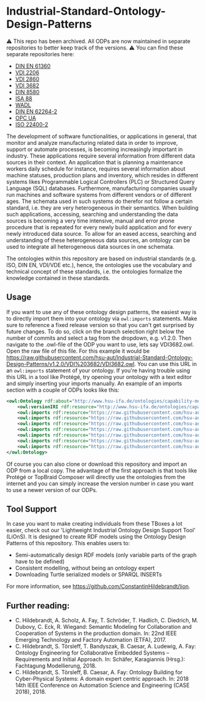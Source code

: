 # Industrial-Standard-Ontology-Design-Patterns

:warning: This repo has been archived. All ODPs are now maintained in separate repositories to better keep track of the versions. :warning:
You can find these separate repositories here:
 - [DIN EN 61360](https://github.com/hsu-aut/IndustrialStandard-ODP-DINEN61360)
 - [VDI 2206](https://github.com/hsu-aut/IndustrialStandard-ODP-VDI2206)
 - [VDI 2860](https://github.com/hsu-aut/IndustrialStandard-ODP-VDI2860)
 - [VDI 3682](https://github.com/hsu-aut/IndustrialStandard-ODP-VDI3682)
 - [DIN 8580](https://github.com/hsu-aut/IndustrialStandard-ODP-DIN8580)
 - [ISA 88](https://github.com/hsu-aut/IndustrialStandard-ODP-ISA88)
 - [WADL](https://github.com/hsu-aut/IndustrialStandard-ODP-WADL)
 - [DIN EN 62264-2](https://github.com/hsu-aut/IndustrialStandard-ODP-DINEN62264-2)
 - [OPC UA](https://github.com/hsu-aut/IndustrialStandard-ODP-OPC-UA)
 - [ISO 22400-2](https://github.com/hsu-aut/IndustrialStandard-ODP-ISO22400-2)

The development of software functionalities, or applications in general, that monitor and analyze manufacturing related data in order to improve, support or automate processes, is becoming increasingly important in industry. These applications require several information from different data sources in their context. An application that is planning a maintenance workers daily schedule for instance, requires several information about machine statuses, production plans and inventory, which resides in different systems likes Programmable Logical Controllers (PLC) or Structured Query Language (SQL) databases. Furthermore, manufacturing companies usually run machines and software systems from different vendors or of different ages. The schemata used in such systems do therefor not follow a certain standard, i.e. they are very heterogeneous in their semantics. When building such applications, accessing, searching and understanding the data sources is becoming a very time intensive, manual and error prone procedure that is repeated for every newly build application and for every newly introduced data source. To allow for an eased access, searching and understanding of these heterogeneous data sources, an ontology can be used to integrate all heterogeneous data sources in one schemata. 

The ontologies within this repository are based on industrial standards (e.g. ISO, DIN EN, VDI/VDE etc.), hence, the ontologies use the vocabulary and technical concept of these standards, i.e. the ontologies formalize the knowledge contained in these standards.

## Usage
If you want to use any of these ontology design patterns, the easiest way is to directly import them into your ontology via `owl:imports` statements. Make sure to reference a fixed release version so that you can't get surprised by future changes. To do so, click on the branch selection right below the number of commits and select a tag from the dropdown, e.g. v1.2.0. Then navigate to the .owl-file of the ODP you want to use, lets say VDI3682.owl. Open the raw file of this file. For this example it would be https://raw.githubusercontent.com/hsu-aut/Industrial-Standard-Ontology-Design-Patterns/v1.2.0/VDI%203682/VDI3682.owl. You can use this URL in an `owl:imports` statement of your ontology. If you're having trouble using this URL in a tool like Protégé, try opening your ontology with a text editor and simply inserting your imports manually.
An example of an imports section with a couple of ODPs looks like this:

```xml
<owl:Ontology rdf:about="http://www.hsu-ifa.de/ontologies/capability-model#">
    <owl:versionIRI rdf:resource="http://www.hsu-ifa.de/ontologies/capability-model/1.0.0#"/>
    <owl:imports rdf:resource="https://raw.githubusercontent.com/hsu-aut/Industrial-Standard-Ontology-Design-Patterns/v1.2.0/DIN%208580/DIN8580.owl"/>
    <owl:imports rdf:resource="https://raw.githubusercontent.com/hsu-aut/Industrial-Standard-Ontology-Design-Patterns/v1.2.0/DIN%20EN%2061360/DINEN61360.owl"/>
    <owl:imports rdf:resource="https://raw.githubusercontent.com/hsu-aut/Industrial-Standard-Ontology-Design-Patterns/v1.2.0/OPC%20UA/OpcUa.owl"/>
    <owl:imports rdf:resource="https://raw.githubusercontent.com/hsu-aut/Industrial-Standard-Ontology-Design-Patterns/v1.2.0/VDI%202206/VDI2206.owl"/>
    <owl:imports rdf:resource="https://raw.githubusercontent.com/hsu-aut/Industrial-Standard-Ontology-Design-Patterns/v1.2.0/VDI%202860/VDI2860.owl"/>
    <owl:imports rdf:resource="https://raw.githubusercontent.com/hsu-aut/Industrial-Standard-Ontology-Design-Patterns/v1.2.0/VDI%203682/VDI3682.owl"/>
    <owl:imports rdf:resource="https://raw.githubusercontent.com/hsu-aut/Industrial-Standard-Ontology-Design-Patterns/v1.2.0/WADL/WADL.owl"/>
</owl:Ontology>
```
Of course you can also clone or download this repository and import an ODP from a local copy. The advantage of the first approach is that tools like Protégé or TopBraid Composer will directly use the ontologies from the internet and you can simply increase the version number in case you want to use a newer version of our ODPs.

## Tool Support
In case you want to make creating individuals from these TBoxes a lot easier, check out our 'Lightweight Industrial Ontology Design Support Tool' (LiOnS). It is designed to create RDF models using the Ontology Design Patterns of this repository. This enables users to:
- Semi-automatically design RDF models (only variable parts of the graph have to be defined)
- Consistent modelling, without being an ontology expert
- Downloading Turtle serialized models or SPARQL INSERTs

For more information, see https://github.com/ConstantinHildebrandt/lion.

## Further reading:
- C. Hildebrandt, A. Scholz, A. Fay, T. Schröder, T. Hadlich, C. Diedrich, M. Dubovy, C. Eck, R. Wiegand: Semantic Modeling for Collaboration and Cooperation of Systems in the production domain. In: 22nd IEEE Emerging Technology and Factory Automation (ETFA), 2017.
-  C. Hildebrandt, S. Törsleff, T. Bandyszak, B. Caesar, A. Ludewig, A. Fay: Ontology Engineering for Collaborative Embedded Systems – Requirements and Initial Approach. In: Schäfer, Karagiannis (Hrsg.): Fachtagung Modellierung, 2018.
- C. Hildebrandt, S. Törsleff, B. Caesar, A. Fay: Ontology Building for Cyber-Physical Systems: A domain expert centric approach. In: 2018 14th IEEE Conference on Automation Science and Engineering (CASE 2018), 2018.
